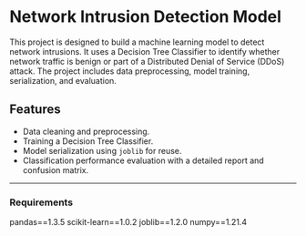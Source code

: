 # Network Intrusion Detection Model

This project is designed to build a machine learning model to detect network intrusions. It uses a Decision Tree Classifier to identify whether network traffic is benign or part of a Distributed Denial of Service (DDoS) attack. The project includes data preprocessing, model training, serialization, and evaluation.

## Features
- Data cleaning and preprocessing.
- Training a Decision Tree Classifier.
- Model serialization using `joblib` for reuse.
- Classification performance evaluation with a detailed report and confusion matrix.

---


### Requirements
pandas==1.3.5
scikit-learn==1.0.2
joblib==1.2.0
numpy==1.21.4
